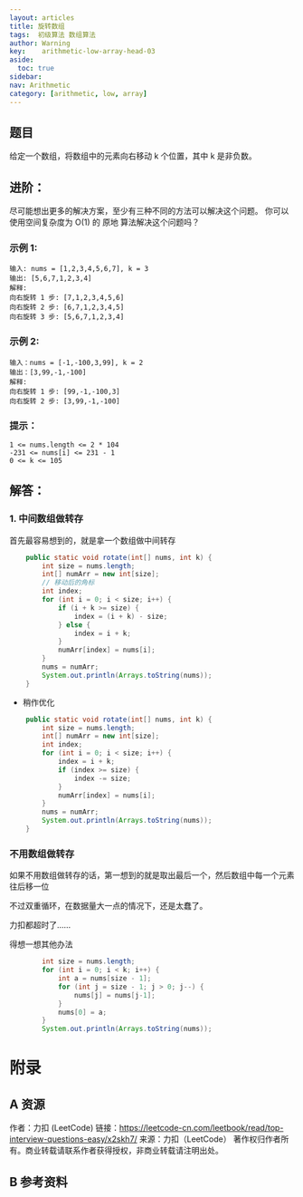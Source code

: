 ```yaml
---
layout: articles
title: 旋转数组
tags:  初级算法 数组算法
author: Warning
key:    arithmetic-low-array-head-03
aside:
  toc: true
sidebar:
nav: Arithmetic
category: [arithmetic, low, array]
---
```

## 题目
给定一个数组，将数组中的元素向右移动 k 个位置，其中 k 是非负数。

<!--more-->



## 进阶：

尽可能想出更多的解决方案，至少有三种不同的方法可以解决这个问题。
你可以使用空间复杂度为 O(1) 的 原地 算法解决这个问题吗？


### 示例 1:

```
输入: nums = [1,2,3,4,5,6,7], k = 3
输出: [5,6,7,1,2,3,4]
解释:
向右旋转 1 步: [7,1,2,3,4,5,6]
向右旋转 2 步: [6,7,1,2,3,4,5]
向右旋转 3 步: [5,6,7,1,2,3,4]
```

### 示例 2:
```
输入：nums = [-1,-100,3,99], k = 2
输出：[3,99,-1,-100]
解释:
向右旋转 1 步: [99,-1,-100,3]
向右旋转 2 步: [3,99,-1,-100]
```


### 提示：
```
1 <= nums.length <= 2 * 104
-231 <= nums[i] <= 231 - 1
0 <= k <= 105
```

## 解答：

### 1. 中间数组做转存

首先最容易想到的，就是拿一个数组做中间转存

```java
    public static void rotate(int[] nums, int k) {
        int size = nums.length;
        int[] numArr = new int[size];
        // 移动后的角标
        int index;
        for (int i = 0; i < size; i++) {
            if (i + k >= size) {
                index = (i + k) - size;
            } else {
                index = i + k;
            }
            numArr[index] = nums[i];
        }
        nums = numArr;
        System.out.println(Arrays.toString(nums));
    }
```

- 稍作优化

```java
    public static void rotate(int[] nums, int k) {
        int size = nums.length;
        int[] numArr = new int[size];
        int index;
        for (int i = 0; i < size; i++) {
            index = i + k;
            if (index >= size) {
                index -= size;
            }
            numArr[index] = nums[i];
        }
        nums = numArr;
        System.out.println(Arrays.toString(nums));
    }
```

### 不用数组做转存

如果不用数组做转存的话，第一想到的就是取出最后一个，然后数组中每一个元素往后移一位

不过双重循环，在数据量大一点的情况下，还是太蠢了。

力扣都超时了……

得想一想其他办法

```java
        int size = nums.length;
        for (int i = 0; i < k; i++) {
            int a = nums[size - 1];
            for (int j = size - 1; j > 0; j--) {
                nums[j] = nums[j-1];
            }
            nums[0] = a;
        }
        System.out.println(Arrays.toString(nums));
```


# 附录
## A 资源

作者：力扣 (LeetCode)
链接：https://leetcode-cn.com/leetbook/read/top-interview-questions-easy/x2skh7/
来源：力扣（LeetCode）
著作权归作者所有。商业转载请联系作者获得授权，非商业转载请注明出处。

## B 参考资料
